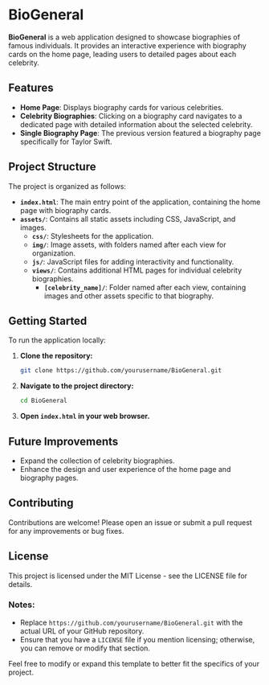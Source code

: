 # BioGeneral

**BioGeneral** is a web application designed to showcase biographies of famous individuals. It provides an interactive experience with biography cards on the home page, leading users to detailed pages about each celebrity.

## Features

- **Home Page**: Displays biography cards for various celebrities.
- **Celebrity Biographies**: Clicking on a biography card navigates to a dedicated page with detailed information about the selected celebrity.
- **Single Biography Page**: The previous version featured a biography page specifically for Taylor Swift.

## Project Structure

The project is organized as follows:

- **`index.html`**: The main entry point of the application, containing the home page with biography cards.
- **`assets/`**: Contains all static assets including CSS, JavaScript, and images.
  - **`css/`**: Stylesheets for the application.
  - **`img/`**: Image assets, with folders named after each view for organization.
  - **`js/`**: JavaScript files for adding interactivity and functionality.
  - **`views/`**: Contains additional HTML pages for individual celebrity biographies.
    - **`[celebrity_name]/`**: Folder named after each view, containing images and other assets specific to that biography.

## Getting Started

To run the application locally:

1. **Clone the repository:**

   ```bash
   git clone https://github.com/yourusername/BioGeneral.git

2. **Navigate to the project directory:**
   ```bash
   cd BioGeneral
3. **Open `index.html` in your web browser.**

## Future Improvements
- Expand the collection of celebrity biographies.
- Enhance the design and user experience of the home page and biography pages.

## Contributing
Contributions are welcome! Please open an issue or submit a pull request for any improvements or bug fixes.

## License
This project is licensed under the MIT License - see the LICENSE file for details.

### Notes:
- Replace `https://github.com/yourusername/BioGeneral.git` with the actual URL of your GitHub repository.
- Ensure that you have a `LICENSE` file if you mention licensing; otherwise, you can remove or modify that section.

Feel free to modify or expand this template to better fit the specifics of your project.

